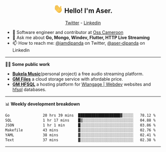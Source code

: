 <h2 align="center"> <img src="https://github.com/gabriel-TheCode/gabriel-TheCode/blob/master/gifs/Hi.gif" width="30px"> Hello! I'm Aser.</h2>
<p align="center">
  <a href="https://twitter.com/iamdipanda">Twitter</a> - 
  <a href="https://www.linkedin.com/in/aser-dipanda/">Linkedin</a>
</p>


- 🔭 Software engineer and contributor at [Oss Cameroon](https://github.com/osscameroon)
- 💬 Ask me about **Go, Mongo, Windev, Flutter, HTTP Live Streaming**
- 📫 How to reach me: [@iamdipanda](https://twitter.com/iamdipanda) on Twitter, [@aser-dipanda](https://www.linkedin.com/in/aser-dipanda/) on Linkedin

-------

👨‍💻 **Some public work**

- **[Bukela Music](https://music.bukela.co)**(personal project) a free audio streaming platform. 
- **[GM Files](https://gamesmania.io)** a cloud storage service with afordable price.
- **[GM HFSQL](https://gamesmania.io)** a hosting platform for [Wlangage | Webdev](https://pcsoft.fr/webdev/index.html) websites and [hfsql](https://pcsoft.fr/accueilpub/hfsql.htm) databases.
-------

📊 **Weekly development breakdown**

<!--START_SECTION:waka-->

```text
Go               20 hrs 39 mins  ███████████████████▓░░░░░   78.12 %
SQL              1 hr 17 mins    █▒░░░░░░░░░░░░░░░░░░░░░░░   04.88 %
JSON             1 hr 1 min      █░░░░░░░░░░░░░░░░░░░░░░░░   03.86 %
Makefile         43 mins         ▓░░░░░░░░░░░░░░░░░░░░░░░░   02.76 %
YAML             38 mins         ▓░░░░░░░░░░░░░░░░░░░░░░░░   02.41 %
Text             37 mins         ▓░░░░░░░░░░░░░░░░░░░░░░░░   02.38 %
```

<!--END_SECTION:waka-->

-------

